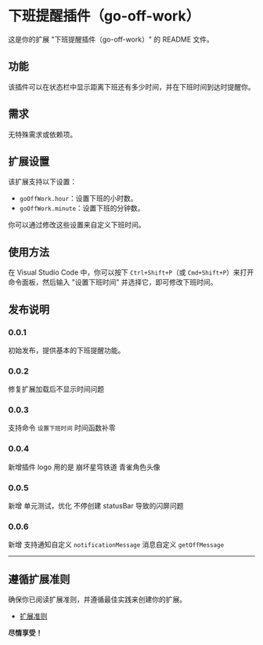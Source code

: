 # 下班提醒插件（go-off-work）

这是你的扩展 "下班提醒插件（go-off-work）" 的 README 文件。

## 功能

该插件可以在状态栏中显示距离下班还有多少时间，并在下班时间到达时提醒你。

## 需求

无特殊需求或依赖项。

## 扩展设置

该扩展支持以下设置：

- `goOffWork.hour`：设置下班的小时数。
- `goOffWork.minute`：设置下班的分钟数。

你可以通过修改这些设置来自定义下班时间。

## 使用方法

在 Visual Studio Code 中，你可以按下 `Ctrl+Shift+P`（或 `Cmd+Shift+P`）来打开命令面板，然后输入 "设置下班时间" 并选择它，即可修改下班时间。

## 发布说明

### 0.0.1

初始发布，提供基本的下班提醒功能。

### 0.0.2

修复扩展加载后不显示时间问题

### 0.0.3

支持命令  `设置下班时间` 时间函数补零

### 0.0.4

新增插件 logo 用的是 崩坏星穹铁道 青雀角色头像

### 0.0.5

新增 单元测试，优化 不停创建 statusBar 导致的闪屏问题

### 0.0.6

新增 支持通知自定义 `notificationMessage` 消息自定义  `getOffMessage`

---

## 遵循扩展准则

确保你已阅读扩展准则，并遵循最佳实践来创建你的扩展。

- [扩展准则](https://code.visualstudio.com/api/references/extension-guidelines)

**尽情享受！**
